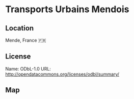 # Transports Urbains Mendois
    
## Location

Mende, France 🇫🇷

## License

Name: ODbL-1.0
URL: http://opendatacommons.org/licenses/odbl/summary/

## Map

<WorldMap topic="public-transport/rtfs-rt/Transports_Urbains_Mendois/vehicle_positions/#" />
